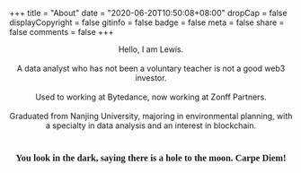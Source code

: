 +++
title = "About"
date = "2020-06-20T10:50:08+08:00"
dropCap = false
displayCopyright = false
gitinfo = false
badge = false
meta = false
share = false
comments = false
+++



<center> Hello, I am Lewis.</center><br>

<center>A data analyst who has not been a voluntary teacher is not a good web3 investor.</center><br>

<center>Used to working at Bytedance, now working at Zonff Partners.</center><br>

<center>Graduated from Nanjing University, majoring in environmental planning, with a specialty in data analysis and an interest in blockchain. </center><br>

<center><h3 class="viva-la-vida" style="font-family:'ZCOOL XiaoWei'">You look in the dark, saying there is a hole to the moon. Carpe Diem!</h2></center>